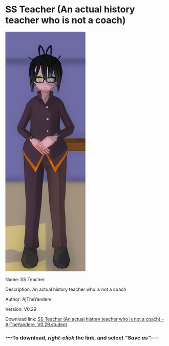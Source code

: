 # SS Teacher (An actual history teacher who is not a coach)

<img src = "https://raw.githubusercontent.com/Arbiter1223/Daigaku-Gurashi-Custom-Students/master/Students/Files/SS%20Teacher%20(An%20actual%20history%20teacher%20who%20is%20not%20a%20coach).png">

Name: SS Teacher

Description: An actual history teacher who is not a coach

Author: AjTheYandere

Version: V0.29

Download link: <a href="https://raw.githubusercontent.com/Arbiter1223/Daigaku-Gurashi-Custom-Students/master/Students/Files/SS%20Teacher%20(An%20actual%20history%20teacher%20who%20is%20not%20a%20coach)%20-%20AjTheYandere%2C%20V0.29.student">SS Teacher (An actual history teacher who is not a coach) - AjTheYandere, V0.29.student</a>

### ---**To download, _right-click_ the link, and select _"Save as"_**---
